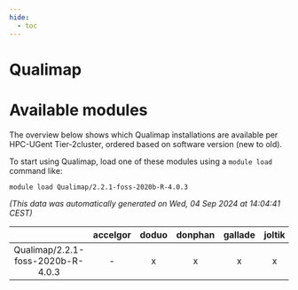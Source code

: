 ```yaml
---
hide:
  - toc
---
```


Qualimap
========

# Available modules


The overview below shows which Qualimap installations are available per HPC-UGent Tier-2cluster, ordered based on software version (new to old).

To start using Qualimap, load one of these modules using a `module load` command like:

```shell
module load Qualimap/2.2.1-foss-2020b-R-4.0.3
```

*(This data was automatically generated on Wed, 04 Sep 2024 at 14:04:41 CEST)*  

| |accelgor|doduo|donphan|gallade|joltik|shinx|skitty|
| :---: | :---: | :---: | :---: | :---: | :---: | :---: | :---: |
|Qualimap/2.2.1-foss-2020b-R-4.0.3|-|x|x|x|x|-|x|
